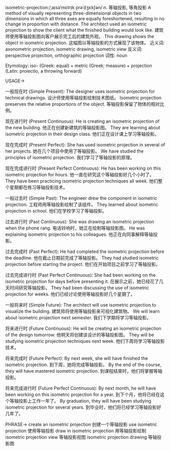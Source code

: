 isometric-projection:/ˌaɪsəˈmɛtrɪk prəˈdʒɛkʃən/
n.
等轴投影, 等角投影
A method of visually representing three-dimensional objects in two dimensions in which all three axes are equally foreshortened, resulting in no change in proportion with distance.
The architect used an isometric projection to show the client what the finished building would look like.  建筑师使用等轴投影图向客户展示完工后的建筑外观。
This drawing shows the object in isometric projection. 这幅图以等轴投影的方式展现了该物体。
近义词: axonometric projection, isometric drawing, isometric view
反义词: perspective projection, orthographic projection
词性: noun

Etymology:
iso- (Greek: equal) + metric (Greek: measure) + projection (Latin: proiectio, a throwing forward)

USAGE->

一般现在时 (Simple Present):
The designer uses isometric projection for technical drawings.  设计师使用等轴投影绘制技术图纸。
Isometric projection preserves the relative proportions of the object. 等轴投影保留了物体的相对比例。

现在进行时 (Present Continuous):
He is creating an isometric projection of the new building. 他正在创建新建筑的等轴投影图。
They are learning about isometric projection in their design class. 他们正在设计课上学习等轴投影。

现在完成时 (Present Perfect):
She has used isometric projection in several of her projects.  她在几个项目中使用了等轴投影。
We have studied the principles of isometric projection. 我们学习了等轴投影的原理。

现在完成进行时 (Present Perfect Continuous):
He has been working on this isometric projection for hours. 他一直在研究这个等轴投影好几个小时了。
They have been practicing isometric projection techniques all week. 他们整个星期都在练习等轴投影技术。

一般过去时 (Simple Past):
The engineer drew the component in isometric projection. 工程师用等轴投影绘制了该组件。
They learned about isometric projection in school. 他们在学校学习了等轴投影。

过去进行时 (Past Continuous):
She was drawing an isometric projection when the phone rang.  电话铃响时，她正在绘制等轴投影图。
He was explaining isometric projection to his colleagues. 他正在向同事解释等轴投影。

过去完成时 (Past Perfect):
He had completed the isometric projection before the deadline. 他在截止日期前完成了等轴投影。
They had studied isometric projection before starting the project. 他们在开始项目之前学习了等轴投影。

过去完成进行时 (Past Perfect Continuous):
She had been working on the isometric projection for days before presenting it.  在展示之前，她已经花了几天时间研究等轴投影。
They had been discussing the use of isometric projection for weeks. 他们已经讨论使用等轴投影好几个星期了。

一般将来时 (Simple Future):
The architect will use isometric projection to visualize the building. 建筑师将使用等轴投影来可视化建筑物。
We will learn about isometric projection next semester. 我们下学期将学习等轴投影。


将来进行时 (Future Continuous):
He will be creating an isometric projection of the design tomorrow. 他明天将创建该设计的等轴投影图。
They will be studying isometric projection techniques next week. 他们下周将学习等轴投影技术。

将来完成时 (Future Perfect):
By next week, she will have finished the isometric projection.  到下周，她将完成等轴投影。
By the end of the course, they will have mastered isometric projection. 到课程结束时，他们将掌握等轴投影。

将来完成进行时 (Future Perfect Continuous):
By next month, he will have been working on this isometric projection for a year. 到下个月，他将已经在这个等轴投影上工作一年了。
By graduation, they will have been studying isometric projection for several years. 到毕业时，他们将已经学习等轴投影好几年了。


PHRASE->
create an isometric projection 创建一个等轴投影
use isometric projection 使用等轴投影
draw in isometric projection  用等轴投影绘制
isometric projection view 等轴投影视图
isometric projection drawing 等轴投影图
